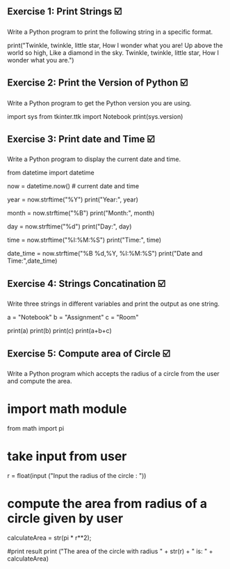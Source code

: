 ## Exercise 1: Print Strings :ballot_box_with_check:
Write a Python program to print the following string in a specific format.

print("Twinkle, twinkle, little star, How I wonder what you are! Up above the world so high, Like a diamond in the sky. Twinkle, twinkle, little star, How I wonder what you are.")

## Exercise 2: Print the Version of Python :ballot_box_with_check:
Write a Python program to get the Python version you are using.

import sys
from tkinter.ttk import Notebook
print(sys.version)

## Exercise 3: Print date and Time :ballot_box_with_check:
Write a Python program to display the current date and time.

from datetime import datetime

now = datetime.now() # current date and time

year = now.strftime("%Y")
print("Year:", year)

month = now.strftime("%B")
print("Month:", month)

day = now.strftime("%d")
print("Day:", day)

time = now.strftime("%I:%M:%S")
print("Time:", time)

date_time = now.strftime("%B %d,%Y, %I:%M:%S")
print("Date and Time:",date_time)

## Exercise 4: Strings Concatination :ballot_box_with_check:
Write three strings in different variables and print the output as one string.

a = "Notebook"
b = "Assignment"
c = "Room"

print(a)
print(b)
print(c)
print(a+b+c)

## Exercise 5: Compute area of Circle :ballot_box_with_check:
Write a Python program which accepts the radius of a circle from the user and compute the area.

# import math module
from math import pi
 
# take input from user
r = float(input ("Input the radius of the circle : "))
 
# compute the area from radius of a circle given by user
calculateArea = str(pi * r**2);
 
#print result
print ("The area of the circle with radius " + str(r) + " is: " + calculateArea)